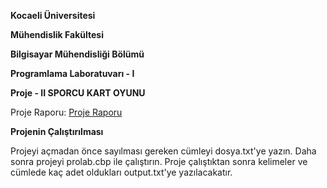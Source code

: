 **Kocaeli Üniversitesi**

**Mühendislik Fakültesi**

**Bilgisayar Mühendisliği Bölümü**

**Programlama Laboratuvarı - I**

**Proje - II SPORCU KART OYUNU**

Proje Raporu: [Proje Raporu](https://github.com/emresevindik00/bagli-liste-ile-kelime-sayma/blob/main/D%C3%B6k%C3%BCmanlar/BA%C4%9ELI%20L%C4%B0STE%20%C4%B0LE%20KEL%C4%B0ME%20SAYMA-d%C3%B6n%C3%BC%C5%9Ft%C3%BCr%C3%BCld%C3%BC.pdf)

**Projenin Çalıştırılması**

Projeyi açmadan önce sayılması gereken cümleyi dosya.txt'ye yazın. Daha sonra projeyi prolab.cbp ile çalıştırın. Proje çalıştıktan sonra kelimeler ve cümlede kaç adet oldukları output.txt'ye yazılacakatır.
